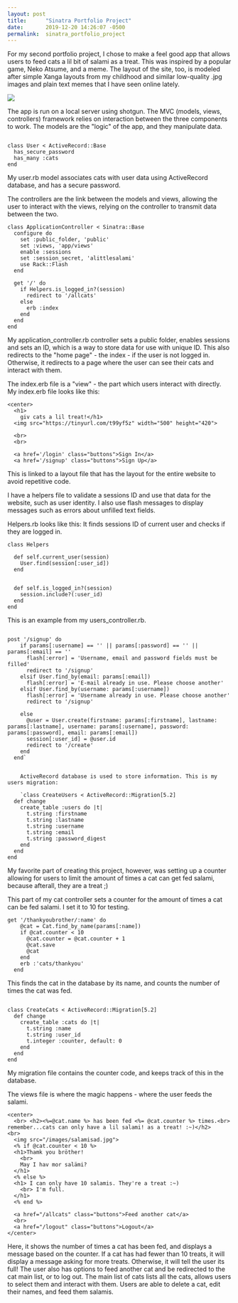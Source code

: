 ```yaml
---
layout: post
title:      "Sinatra Portfolio Project"
date:       2019-12-20 14:26:07 -0500
permalink:  sinatra_portfolio_project
---
```


For my second portfolio project, I chose to  make a feel good app that allows users to feed cats a lil bit of salami as a treat. This was inspired by a popular game, Neko Atsume, and a meme. The layout of the site, too, is modeled after simple Xanga layouts from my childhood and similar low-quality .jpg images and plain text memes that I have seen online lately. 

![](https://imgur.com/a/fsHNYZK)

The app is run on a local server using shotgun. The MVC (models, views, controllers) framework relies on interaction between the three components to work. The models are the "logic" of the app, and they manipulate data.

```

class User < ActiveRecord::Base
  has_secure_password
  has_many :cats
end
```


My user.rb model associates cats with user data using ActiveRecord database, and has a secure password. 

The controllers are the link between the models and views, allowing the user to interact with the views, relying on the controller to transmit data between the two. 

```
class ApplicationController < Sinatra::Base
  configure do
    set :public_folder, 'public'
    set :views, 'app/views'
    enable :sessions
    set :session_secret, 'alittlesalami'
    use Rack::Flash
  end

  get '/' do
    if Helpers.is_logged_in?(session)
      redirect to '/allcats'
    else
      erb :index
    end
  end
end
```

My application_controller.rb controller sets a public folder, enables sessions and sets an ID, which is a way to store data for use with unique ID. This also redirects to the "home page" - the index - if the user is not logged in. Otherwise, it redirects to a page where the user can see their cats and interact with them. 

The index.erb file is a "view" - the part which users interact with directly. My index.erb file looks like this: 

```
<center>
  <h1>
    giv cats a lil treat!</h1>
  <img src="https://tinyurl.com/t99yf5z" width="500" height="420">

  <br>
  <br>

  <a href='/login' class="buttons">Sign In</a>
  <a href='/signup' class="buttons">Sign Up</a>
```

This is linked to a layout file that has the layout for the entire website to avoid repetitive code.  


I have a helpers file to validate a sessions ID and use that data for the website, such as user identity. I also use flash messages to display messages such as errors about unfilled text fields. 

Helpers.rb looks like this: 
It finds sessions ID of current user and checks if they are logged in. 

```
class Helpers

  def self.current_user(session)
    User.find(session[:user_id])
  end


  def self.is_logged_in?(session)
    session.include?(:user_id)
  end
end
```

This is an example from my users_controller.rb.

```

post '/signup' do
    if params[:username] == '' || params[:password] == '' || params[:email] == ''
      flash[:error] = 'Username, email and password fields must be filled'
      redirect to '/signup'
    elsif User.find_by(email: params[:email])
      flash[:error] = 'E-mail already in use. Please choose another'
    elsif User.find_by(username: params[:username])
      flash[:error] = 'Username already in use. Please choose another'
      redirect to '/signup'

    else
      @user = User.create(firstname: params[:firstname], lastname: params[:lastname], username: params[:username], password: params[:password], email: params[:email])
      session[:user_id] = @user.id
      redirect to '/create'
    end
  end`
	
	
	ActiveRecord database is used to store information. This is my users migration: 
	
	`class CreateUsers < ActiveRecord::Migration[5.2]
  def change
    create_table :users do |t|
      t.string :firstname
      t.string :lastname
      t.string :username
      t.string :email
      t.string :password_digest
    end
  end
end

```



My favorite part of creating this project, however, was setting up a counter allowing for users to limit the amount of times a cat can get fed salami, because afterall, they are a treat ;) 

This part of my cat controller sets a counter for the amount of times a cat can be fed salami. I set it to 10 for testing. 

```
get '/thankyoubrother/:name' do
    @cat = Cat.find_by_name(params[:name])
    if @cat.counter < 10
      @cat.counter = @cat.counter + 1
      @cat.save
      @cat
    end
    erb :'cats/thankyou'
  end
```


This finds the cat in the database by its name, and counts the number of times the cat was fed. 



```

class CreateCats < ActiveRecord::Migration[5.2]
  def change
    create_table :cats do |t|
      t.string :name
      t.string :user_id
      t.integer :counter, default: 0
    end
  end
end

```

My migration file contains the counter code, and keeps track of this in the database. 

The views file is where the magic happens -  where the user feeds the salami. 

```
<center>
  <br> <h2><%=@cat.name %> has been fed <%= @cat.counter %> times.<br> remember...cats can only have a lil salami! as a treat! :~)</h2>
<br>
  <img src="/images/salamisad.jpg">
  <% if @cat.counter < 10 %>
  <h1>Thamk you bröther!
    <br>
    May I hav mor salämi?
  </h1>
  <% else %>
  <h1> I can only have 10 salamis. They're a treat :~)
    <br> I'm full.
  </h1>
  <% end %>

  <a href="/allcats" class="buttons">Feed another cat</a>
  <br>
  <a href="/logout" class="buttons">Logout</a>
</center>
```

Here, it shows the number of times a cat has been fed, and displays a message based on the counter. 
If a cat has had fewer than 10 treats, it will display a message asking for more treats. Otherwise, it will tell the user its full! The user also has options to feed another cat and be redirected to the cat main list, or to log out. The main list of cats lists all the cats, allows users to select them and interact with them. Users are able to delete a cat, edit their names, and feed them salamis. 


